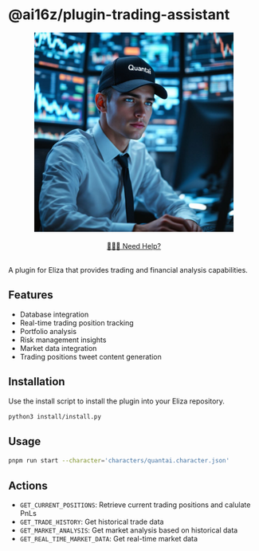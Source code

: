 # @ai16z/plugin-trading-assistant

<div align="center">
    <img src="./assets/avatar.jpg" alt="quantai" width="400">
    <br><br>
    <a href="https://t.me/MetaAnomaly">🧑🏻‍💻 Need Help?</a>
    <br><br>
</div>

A plugin for Eliza that provides trading and financial analysis capabilities.

## Features

- Database integration
- Real-time trading position tracking
- Portfolio analysis
- Risk management insights
- Market data integration
- Trading positions tweet content generation

## Installation

Use the install script to install the plugin into your Eliza repository.

```bash
python3 install/install.py
```

## Usage

```bash
pnpm run start --character='characters/quantai.character.json'
```


## Actions

- `GET_CURRENT_POSITIONS`: Retrieve current trading positions and calulate PnLs
- `GET_TRADE_HISTORY`: Get historical trade data
- `GET_MARKET_ANALYSIS`: Get market analysis based on historical data
- `GET_REAL_TIME_MARKET_DATA`: Get real-time market data